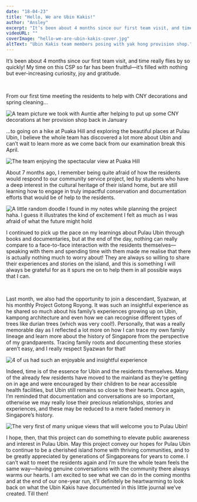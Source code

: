 ```yaml
---
date: "18-04-23"
title: "Hello, We are Ubin Kakis!"
author: "Ansley"
excerpt: "It’s been about 4 months since our first team visit, and time really flies by so quickly! It’s been a time filled with nothing but curiosity, joy and gratitude."
videoURL: ""
coverImage: "hello-we-are-ubin-kakis-cover.jpg"
altText: "Ubin Kakis team members posing with yak hong provision shop."
---
```

It’s been about 4 months since our first team visit, and time really flies by so quickly! My time on this CSP so far has been fruitful—it’s filled with nothing but ever-increasing curiosity, joy and gratitude.

&nbsp;

From our first time meeting the residents to help with CNY decorations and spring cleaning…

![A team picture we took with Auntie after helping to put up some CNY decorations at her provision shop back in January](/assets/Images/yak-hong-team-cny.jpg)

…to going on a hike at Puaka Hill and exploring the beautiful places at Pulau Ubin, I believe the whole team has discovered a lot more about Ubin and can’t wait to learn more as we come back from our examination break this April.

![The team enjoying the spectacular view at Puaka Hill](/assets/Images/team-at-puaka-hill.jpg)

About 7 months ago, I remember being quite afraid of how the residents would respond to our community service project, led by students who have a deep interest in the cultural heritage of their island home, but are still learning how to engage in truly impactful conservation and documentation efforts that would be of help to the residents.

![A little random doodle I found in my notes while planning the project haha. I guess it illustrates the kind of excitement I felt as much as I was afraid of what the future might hold](/assets/Images/ubin-kakis-doodle-ansley.png)

I continued to pick up the pace on my learnings about Pulau Ubin through books and documentaries, but at the end of the day, nothing can really compare to a face-to-face interaction with the residents themselves—speaking with them and spending time with them made me realise that there is actually nothing much to worry about! They are always so willing to share their experiences and stories on the island, and this is something I will always be grateful for as it spurs me on to help them in all possible ways that I can.

&nbsp;

Last month, we also had the opportunity to join a descendant, Syazwan, at his monthly Project Gotong Royong. It was such an insightful experience as he shared so much about his family’s experiences growing up on Ubin, kampong architecture and even how we can recognise different types of trees like durian trees (which was very cool!). Personally, that was a really memorable day as I reflected a lot more on how I can trace my own family lineage and learn more about the history of Singapore from the perspective of my grandparents. Tracing family roots and documenting these stories aren’t easy, and I really respect Syazwan for that!

![4 of us had such an enjoyable and insightful experience](/assets/Images/syazwan-and-team-pulling-weed.png)

Indeed, time is of the essence for Ubin and the residents themselves. Many of the already few residents have moved to the mainland as they’re getting on in age and were encouraged by their children to be near accessible health facilities, but Ubin still remains so close to their hearts. Once again, I’m reminded that documentation and conversations are so important, otherwise we may really lose their precious relationships, stories and experiences, and these may be reduced to a mere faded memory in Singapore’s history.

![The very first of many unique views that will welcome you to Pulau Ubin!](/assets/Images/pulau-ubin-jetty.png)

I hope, then, that this project can do something to elevate public awareness and interest in Pulau Ubin. May this project convey our hopes for Pulau Ubin to continue to be a cherished island home with thriving communities, and to be greatly appreciated by generations of Singaporeans for years to come. I can’t wait to meet the residents again and I’m sure the whole team feels the same way—having genuine conversations with the community there always warms our hearts. I am excited to see what we can do in the coming months and at the end of our one-year run, it’ll definitely be heartwarming to look back on what the Ubin Kakis have documented in this little journal we’ve created. Till then!